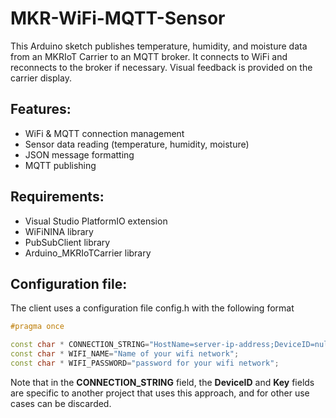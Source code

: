 # MKR-WiFi-MQTT-Sensor
 This Arduino sketch publishes temperature, humidity, and moisture data from an MKRIoT Carrier to an MQTT broker. It connects to WiFi and reconnects to the broker if necessary. Visual feedback is provided on the carrier display.

## Features:

- WiFi & MQTT connection management
- Sensor data reading (temperature, humidity, moisture)
- JSON message formatting
- MQTT publishing

## Requirements:

- Visual Studio PlatformIO extension
- WiFiNINA library
- PubSubClient library
- Arduino_MKRIoTCarrier library

## Configuration file:
The client uses a configuration file config.h with the following format

```cpp
#pragma once

const char * CONNECTION_STRING="HostName=server-ip-address;DeviceID=null;Key=null"; 
const char * WIFI_NAME="Name of your wifi network";
const char * WIFI_PASSWORD="password for your wifi network";
```
Note that in the **CONNECTION_STRING** field, the **DeviceID** and **Key** fields are specific to another project that uses this approach, and for other use cases can be discarded.
